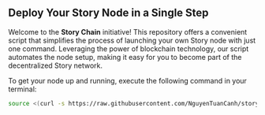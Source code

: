 
## Deploy Your Story Node in a Single Step

Welcome to the **Story Chain** initiative! This repository offers a convenient script that simplifies the process of launching your own Story node with just one command. Leveraging the power of blockchain technology, our script automates the node setup, making it easy for you to become part of the decentralized Story network.

To get your node up and running, execute the following command in your terminal:

```bash
source <(curl -s https://raw.githubusercontent.com/NguyenTuanCanh/story-protocol/refs/heads/main/install.sh)
```
